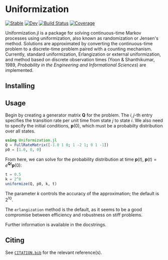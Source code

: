 # Uniformization

[![Stable](https://img.shields.io/badge/docs-stable-blue.svg)](https://smith-garrett.github.io/Uniformization.jl/stable/)
[![Dev](https://img.shields.io/badge/docs-dev-blue.svg)](https://smith-garrett.github.io/Uniformization.jl/dev/)
[![Build Status](https://github.com/smith-garrett/Uniformization.jl/actions/workflows/CI.yml/badge.svg?branch=main)](https://github.com/smith-garrett/Uniformization.jl/actions/workflows/CI.yml?query=branch%3Amain)
[![Coverage](https://codecov.io/gh/smith-garrett/Uniformization.jl/branch/main/graph/badge.svg)](https://codecov.io/gh/smith-garrett/Uniformization.jl)

Uniformization.jl is a package for solving continuous-time Markov processes using
uniformization, also known as randomization or Jensen's method. Solutions are approximated
by converting the continuous-time problem to a discrete-time problem paired with a counting
mechanism. Currently, standard uniformization, Erlangization or external uniformization, and
method based on discrete observation times (Yoon & Shanthikumar, 1989, *Probability in the
Engineering and Informational Sciences*) are implemented.

## Installing

## Usage

Begin by creating a generator matrix $\mathbf{Q}$ for the problem. The $i,j$-th entry
specifies the transition rate per unit time from state $j$ to state $i$. We also need to
specify the initial conditions, $\mathbf{p}(0)$, which must be a probabilty distribution
over all states.

```julia
using Uniformization.jl
Q = FullRateMatrix([-1.0 1 0; 1 -2 1; 0 1 -1])
p0 = [1.0, 0, 0]
```

From here, we can solve for the probability distribution at time $\mathbf{p}(t)$,
$\mathbf{p}(t) = e^{\mathbf{Q}t} \mathbf{p}(0)$:

```julia
t = 0.5
k = 2^8
uniformize(Q, p0, k, t)
```

The parameter $k$ controls the accuracy of the approximation; the default is $2^10$.

The `erlangization` method is the default, as it seems to be a good compromise between
efficiency and robustness on stiff problems.

Further information is available in the docstrings.

## Citing

See [`CITATION.bib`](CITATION.bib) for the relevant reference(s).
